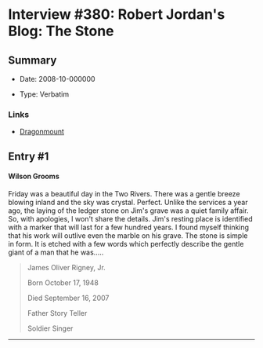 # Interview #380: Robert Jordan's Blog: The Stone

## Summary

- Date: 2008-10-000000

- Type: Verbatim

### Links

- [Dragonmount](http://www.dragonmount.com/forums/blog/4/entry-395-the-stone/)


## Entry #1

#### Wilson Grooms

Friday was a beautiful day in the Two Rivers. There was a gentle breeze blowing inland and the sky was crystal. Perfect. Unlike the services a year ago, the laying of the ledger stone on Jim's grave was a quiet family affair. So, with apologies, I won't share the details. Jim's resting place is identified with a marker that will last for a few hundred years. I found myself thinking that his work will outlive even the marble on his grave. The stone is simple in form. It is etched with a few words which perfectly describe the gentle giant of a man that he was.....

> James Oliver Rigney, Jr.
>
> Born October 17, 1948
>   
> Died September 16, 2007
>
> Father Story Teller
>   
> Soldier Singer


---

